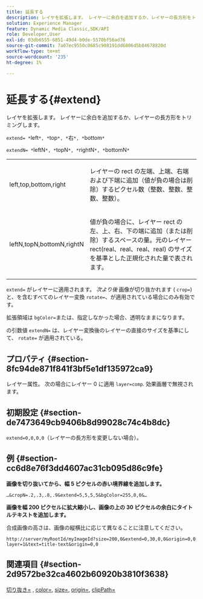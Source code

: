 ```yaml
---
title: 延長する
description: レイヤを拡張します。 レイヤーに余白を追加するか、レイヤーの長方形をトリミングします。
solution: Experience Manager
feature: Dynamic Media Classic,SDK/API
role: Developer,User
exl-id: 03db6555-6851-49d4-b0de-5570bf56ad76
source-git-commit: 7a07ec9550c0685c908191dd6806d5b84678820d
workflow-type: tm+mt
source-wordcount: '235'
ht-degree: 1%

---
```


# 延長する{#extend}

レイヤを拡張します。 レイヤーに余白を追加するか、レイヤーの長方形をトリミングします。

`extend= *`left`*, *`top`*, *`右`*, *`bottom`*`

`extendN= *`leftN`*, *`topN`*, *`rightN`*, *`bottomN`*`

<table id="simpletable_1DCCD469712B423C8154630127DC5F54"> 
 <tr class="strow"> 
  <td class="stentry"> <p><span class="codeph"> <span class="varname"> left,top,bottom,right</span></span> </p></td> 
  <td class="stentry"> <p>レイヤーの rect の左端、上端、右端および下端に追加（値が負の場合は削除）するピクセル数（整数、整数、整数、整数）。 </p></td> 
 </tr> 
 <tr class="strow"> 
  <td class="stentry"> <p><span class="codeph"> <span class="varname"> leftN,topN,bottomN,rightN</span></span> </p></td> 
  <td class="stentry"> <p>値が負の場合に、レイヤー rect の左、上、右、下の端に追加（または削除）するスペースの量。元のレイヤー rect(real、real、real、real) のサイズを基準とした正規化された量で表されます。 </p></td> 
 </tr> 
</table>

`extend=` がレイヤーに適用されます。 *次より後* 画像が切り抜かれます ( `crop=`) と、を含むすべてのレイヤー変換 `rotate=`、が適用されている場合にのみ有効です。

拡張領域は `bgColor=`または、指定しなかった場合、透明なままになります。

の引数値 `extendN=` は、レイヤー変換後のレイヤーの直接のサイズを基準にして、 `rotate=` が適用されている。

## プロパティ {#section-8fc94de871f841f3bf5e1df135972ca9}

レイヤー属性。 次の場合にレイヤー 0 に適用 `layer=comp`. 効果画層で無視されます。

## 初期設定 {#section-de7473649cb9406b8d99028c74c4b8dc}

`extend=0,0,0,0`（レイヤーの長方形を変更しない場合）。

## 例 {#section-cc6d8e76f3dd4607ac31cb095d86c9fe}

**画像を切り抜いてから、幅 5 ピクセルの赤い境界線を追加します。**

`…&cropN=.2,.3,.8,.9&extend=5,5,5,5&bgColor=255,0,0&…`

**画像を幅 200 ピクセルに拡大縮小し、画像の上の 30 ピクセルの余白にタイトルテキストを追加します。**

合成画像の高さは、画像の縦横比に応じて異なることに注意してください。

`http://server/myRootId/myImageId?size=200,0&extend=0,30,0,0&origin=0,0 layer=1&text=title-text&origin=0,0`

## 関連項目 {#section-2d9572be32ca4602b60920b3810f3638}

[切り抜き=](../../../../../is-api/http-ref/image-serving-api-ref/c-http-protocol-reference/c-command-reference/r-crop.md#reference-6fd0f6399966446ab4425ce050572eab) , [color=](/help/aem-is-ir-api/is-api/http-ref/image-serving-api-ref/c-http-protocol-reference/c-data-types/r-is-http-color.md), [size=](../../../../../is-api/http-ref/image-serving-api-ref/c-http-protocol-reference/c-data-types/r-size.md#reference-04d383f32c7b4003bed9978cb854747b), [origin=](../../../../../is-api/http-ref/image-serving-api-ref/c-http-protocol-reference/c-command-reference/r-origin.md#reference-e11c7ac06e2240cc884c3fec98f05138), [clipPath=](../../../../../is-api/http-ref/image-serving-api-ref/c-http-protocol-reference/c-command-reference/r-clippath.md#reference-8139b1b52dc54749b51b109521ddf83d)
